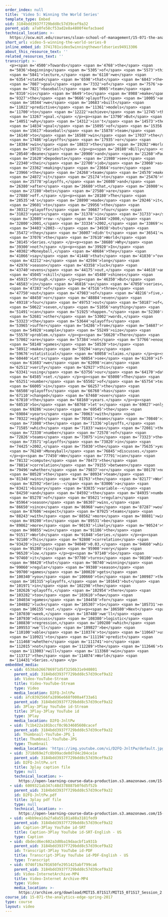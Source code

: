 ```yaml
---
order_index: null
title: 'Video 5: Winning the World Series'
template_type: Embed
uid: 3184bdd3937f729bdd8c57d39cef9a32
parent_uid: a7a0fe58cf53ad2e8a4800f4efacbaed
technical_location: >-
  https://ocw.mit.edu/courses/sloan-school-of-management/15-071-the-analytics-edge-spring-2017/linear-regression/moneyball-the-power-of-sports-analytics/video-5-winning-the-world-series/video-5-winning-the-world-series-0
short_url: video-5-winning-the-world-series-0
inline_embed_id: 3741781video5winningtheworldseries94913306
about_this_resource_text: ''
related_resources_text: ''
transcript: >-
  <p><span m='4500'>Towards</span> <span m='4768'>the</span> <span
  m='5036'>beginning</span> <span m='5305'>of</span> <span m='5573'>this</span>
  <span m='5841'>lecture,</span> <span m='6110'>we</span> <span
  m='6354'>stated</span> <span m='6598'>that</span> <span m='6843'>the</span>
  <span m='7087'>goal</span> <span m='7332'>of</span> <span m='7576'>a</span>
  <span m='7821'>baseball</span> <span m='8065'>team</span> <span
  m='8310'>is</span> <span m='8649'>to</span> <span m='8988'>make</span> <span
  m='9327'>the</span> <span m='9666'>playoffs</span> <span m='10005'>and</span>
  <span m='10344'>we</span> <span m='10683'>built</span> <span
  m='11022'>predictive</span> <span m='11361'>models</span> <span
  m='11700'>to</span> <span m='12222'>achieve</span> <span m='12745'>this</span>
  <span m='13267'>goal.</span> </p><p><span m='13790'>But</span> <span
  m='14051'>why</span> <span m='14312'>isn't</span> <span m='14573'>the</span>
  <span m='14834'>goal</span> <span m='15095'>of</span> <span m='15356'>a</span>
  <span m='15617'>baseball</span> <span m='15878'>team</span> <span
  m='16140'>to</span> <span m='16588'>win</span> <span m='17037'>the</span>
  <span m='17486'>playoffs</span> <span m='17935'>or</span> <span
  m='18384'>win</span> <span m='18833'>the</span> <span m='19282'>World</span>
  <span m='19731'>Series?</span> </p><p><span m='20180'>Billy</span> <span
  m='20540'>Beane</span> <span m='20900'>and</span> <span m='21260'>Paul</span>
  <span m='21620'>Depodesta</span> <span m='21980'>see</span> <span
  m='22340'>their</span> <span m='22700'>job</span> <span m='23060'>as</span>
  <span m='23362'>making</span> <span m='23664'>sure</span> <span
  m='23966'>the</span> <span m='24268'>team</span> <span m='24570'>makes</span>
  <span m='24872'>it</span> <span m='25174'>to</span> <span m='25476'>the</span>
  <span m='25778'>playoffs,</span> <span m='26080'>and</span> <span
  m='26380'>after</span> <span m='26680'>that,</span> <span m='26980'>all</span>
  <span m='27280'>bets</span> <span m='27580'>are</span> <span
  m='27880'>off.</span> </p><p><span m='28180'>The</span> <span
  m='28535'>A's</span> <span m='28890'>made</span> <span m='29246'>it</span>
  <span m='29601'>to</span> <span m='29956'>the</span> <span
  m='30312'>playoffs</span> <span m='30667'>four</span> <span
  m='31023'>years</span> <span m='31378'>in</span> <span m='31733'>a</span>
  <span m='32089'>row--</span> <span m='32444'>2000,</span> <span
  m='32800'>2001,</span> <span m='33334'>2002,</span> <span m='33869'>and</span>
  <span m='34403'>2003--</span> <span m='34938'>but</span> <span
  m='35472'>they</span> <span m='36007'>didn't</span> <span m='36541'>win</span>
  <span m='37076'>the</span> <span m='37610'>World</span> <span
  m='38145'>Series.</span> </p><p><span m='38680'>Why</span> <span
  m='39300'>not?</span> </p><p><span m='39920'>In</span> <span
  m='40302'>Moneyball,</span> <span m='40684'>they</span> <span
  m='41066'>say</span> <span m='41448'>that</span> <span m='41830'>"over</span>
  <span m='42212'>a</span> <span m='42594'>long</span> <span
  m='42976'>season</span> <span m='43358'>luck</span> <span
  m='43740'>evens</span> <span m='44175'>out,</span> <span m='44610'>and</span>
  <span m='45045'>skill</span> <span m='45480'>shines</span> <span
  m='45915'>through.</span> </p><p><span m='46350'>But</span> <span
  m='46583'>in</span> <span m='46816'>a</span> <span m='47050'>series</span>
  <span m='47283'>of</span> <span m='47516'>three</span> <span
  m='47750'>out</span> <span m='47983'>of</span> <span m='48216'>five,</span>
  <span m='48450'>or</span> <span m='48884'>even</span> <span
  m='49318'>four</span> <span m='49753'>out</span> <span m='50187'>of</span>
  <span m='50622'>seven,</span> <span m='51056'>anything</span> <span
  m='51491'>can</span> <span m='51925'>happen."</span> <span m='52360'>In</span>
  <span m='52681'>other</span> <span m='53002'>words,</span> <span
  m='53323'>the</span> <span m='53644'>playoffs</span> <span
  m='53965'>suffer</span> <span m='54286'>from</span> <span m='54607'>the</span>
  <span m='54928'>sample</span> <span m='55249'>size</span> <span
  m='55570'>problem.</span> </p><p><span m='56620'>There</span> <span
  m='57002'>are</span> <span m='57384'>not</span> <span m='57766'>enough</span>
  <span m='58148'>games</span> <span m='58530'>to</span> <span
  m='58912'>make</span> <span m='59294'>any</span> <span
  m='59676'>statistical</span> <span m='60058'>claims.</span> </p><p><span
  m='60440'>Let's</span> <span m='60854'>see</span> <span m='61269'>if</span>
  <span m='61683'>we</span> <span m='62098'>can</span> <span
  m='62512'>verify</span> <span m='62927'>this</span> <span
  m='63341'>using</span> <span m='63756'>our</span> <span m='64170'>data</span>
  <span m='64585'>set.</span> </p><p><span m='65000'>The</span> <span
  m='65251'>number</span> <span m='65502'>of</span> <span m='65754'>teams</span>
  <span m='66005'>in</span> <span m='66257'>the</span> <span
  m='66508'>playoffs</span> <span m='66760'>has</span> <span
  m='67110'>changed</span> <span m='67460'>over</span> <span
  m='67810'>the</span> <span m='68160'>years.</span> </p><p><span
  m='68510'>So</span> <span m='68768'>let's</span> <span m='69027'>only</span>
  <span m='69286'>use</span> <span m='69545'>the</span> <span
  m='69804'>years</span> <span m='70063'>with</span> <span
  m='70322'>eight</span> <span m='70581'>teams</span> <span m='70840'>in</span>
  <span m='71088'>the</span> <span m='71336'>playoffs,</span> <span
  m='71585'>which</span> <span m='71833'>was</span> <span m='72081'>the</span>
  <span m='72330'>number</span> <span m='72578'>of</span> <span
  m='72826'>teams</span> <span m='73075'>in</span> <span m='73323'>the</span>
  <span m='73571'>playoffs</span> <span m='73820'>in</span> <span
  m='74425'>2002,</span> <span m='75030'>the</span> <span m='75635'>year</span>
  <span m='76240'>Moneyball</span> <span m='76845'>discusses.</span>
  </p><p><span m='77450'>We</span> <span m='77791'>can</span> <span
  m='78132'>compute</span> <span m='78473'>the</span> <span
  m='78814'>correlation</span> <span m='79155'>between</span> <span
  m='79496'>whether</span> <span m='79837'>or</span> <span m='80178'>not</span>
  <span m='80520'>the</span> <span m='80934'>team</span> <span
  m='81348'>wins</span> <span m='81763'>the</span> <span m='82177'>World</span>
  <span m='82592'>Series--</span> <span m='83006'>a</span> <span
  m='83421'>binary</span> <span m='83835'>variable--</span> <span
  m='84250'>and</span> <span m='84592'>the</span> <span m='84935'>number</span>
  <span m='85278'>of</span> <span m='85621'>regular</span> <span
  m='85964'>season</span> <span m='86307'>wins,</span> <span
  m='86650'>since</span> <span m='86968'>we</span> <span m='87287'>would</span>
  <span m='87606'>expect</span> <span m='87925'>teams</span> <span
  m='88243'>with</span> <span m='88562'>more</span> <span m='88881'>wins</span>
  <span m='89200'>to</span> <span m='89531'>be</span> <span
  m='89862'>more</span> <span m='90193'>likely</span> <span m='90524'>to</span>
  <span m='90855'>win</span> <span m='91186'>the</span> <span
  m='91517'>World</span> <span m='91848'>Series.</span> </p><p><span
  m='92180'>This</span> <span m='92800'>correlation</span> <span
  m='93420'>is</span> <span m='94040'>0.03,</span> <span m='94660'>which</span>
  <span m='95280'>is</span> <span m='95900'>very</span> <span
  m='96520'>low.</span> </p><p><span m='97140'>So</span> <span
  m='97460'>it</span> <span m='97780'>turns</span> <span m='98100'>out</span>
  <span m='98420'>that</span> <span m='98740'>winning</span> <span
  m='99060'>regular</span> <span m='99380'>season</span> <span
  m='99700'>games</span> <span m='100020'>gets</span> <span
  m='100340'>you</span> <span m='100660'>to</span> <span m='100987'>the</span>
  <span m='101315'>playoffs,</span> <span m='101643'>but</span> <span
  m='101971'>in</span> <span m='102298'>the</span> <span
  m='102626'>playoffs,</span> <span m='102954'>there</span> <span
  m='103282'>too</span> <span m='103610'>few</span> <span
  m='104034'>games</span> <span m='104458'>for</span> <span
  m='104882'>luck</span> <span m='105307'>to</span> <span m='105731'>even</span>
  <span m='106155'>out.</span> </p><p><span m='106580'>Next</span> <span
  m='107030'>week,</span> <span m='107480'>we'll</span> <span
  m='107930'>discuss</span> <span m='108380'>logistic</span> <span
  m='108830'>regression,</span> <span m='109280'>which</span> <span
  m='109553'>we'll</span> <span m='109827'>be</span> <span
  m='110100'>able</span> <span m='110374'>to</span> <span m='110647'>use</span>
  <span m='110921'>to</span> <span m='111194'>predict</span> <span
  m='111468'>whether</span> <span m='111741'>or</span> <span
  m='112015'>not</span> <span m='112289'>the</span> <span m='112646'>team</span>
  <span m='113003'>will</span> <span m='113360'>win</span> <span
  m='113717'>the</span> <span m='114074'>World</span> <span
  m='114431'>Series.</span> </p>
embedded_media:
  - uid: 6538ab266786971d5f3250b31e940801
    parent_uid: 3184bdd3937f729bdd8c57d39cef9a32
    id: Video-YouTube-Stream
    title: Video-YouTube-Stream
    type: Video
    media_location: D2FQ-JnltPw
  - uid: afc8392566fa2896e668f000a4f33a61
    parent_uid: 3184bdd3937f729bdd8c57d39cef9a32
    id: 3Play-3Play YouTube id-Stream
    title: 3Play-3Play YouTube id
    type: 3Play
    media_location: D2FQ-JnltPw
  - uid: 7c1b422a101bccf0c9b34605608cacef
    parent_uid: 3184bdd3937f729bdd8c57d39cef9a32
    id: Thumbnail-YouTube-JPG_1
    title: Thumbnail-YouTube-JPG
    type: Thumbnail
    media_location: 'https://img.youtube.com/vi/D2FQ-JnltPw/default.jpg'
  - uid: 3718d69e2fc8b99acde0d7d4c204ce1e
    parent_uid: 3184bdd3937f729bdd8c57d39cef9a32
    id: D2FQ-JnltPw.srt
    title: 3play caption file
    type: null
    technical_location: >-
      https://open-learning-course-data-production.s3.amazonaws.com/15-071-the-analytics-edge-spring-2017/3718d69e2fc8b99acde0d7d4c204ce1e_D2FQ-JnltPw.srt
  - uid: 6009321ab347c48d378887b0f6d5f52b
    parent_uid: 3184bdd3937f729bdd8c57d39cef9a32
    id: D2FQ-JnltPw.pdf
    title: 3play pdf file
    type: null
    technical_location: >-
      https://open-learning-course-data-production.s3.amazonaws.com/15-071-the-analytics-edge-spring-2017/6009321ab347c48d378887b0f6d5f52b_D2FQ-JnltPw.pdf
  - uid: e4bb9ea1da2fa8a55101a88a3181fed9
    parent_uid: 3184bdd3937f729bdd8c57d39cef9a32
    id: Caption-3Play YouTube id-SRT
    title: Caption-3Play YouTube id-SRT-English - US
    type: Caption
  - uid: dbdecd6ec602a3d0ba19daacbf1a931b
    parent_uid: 3184bdd3937f729bdd8c57d39cef9a32
    id: Transcript-3Play YouTube id-PDF
    title: Transcript-3Play YouTube id-PDF-English - US
    type: Transcript
  - uid: 0746f19a701650fe2951425abf799ca6
    parent_uid: 3184bdd3937f729bdd8c57d39cef9a32
    id: Video-InternetArchive-MP4
    title: Video-Internet Archive-MP4
    type: Video
    media_location: >-
      https://archive.org/download/MIT15.071S17/MIT15_071S17_Session_2.3.09_300k.mp4
course_id: 15-071-the-analytics-edge-spring-2017
type: course
layout: video
---
```

